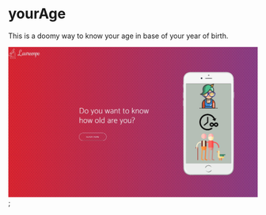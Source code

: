 # yourAge
This is a doomy way to know your age in base of your year of birth.

![alt text](img/mock.jpg);

